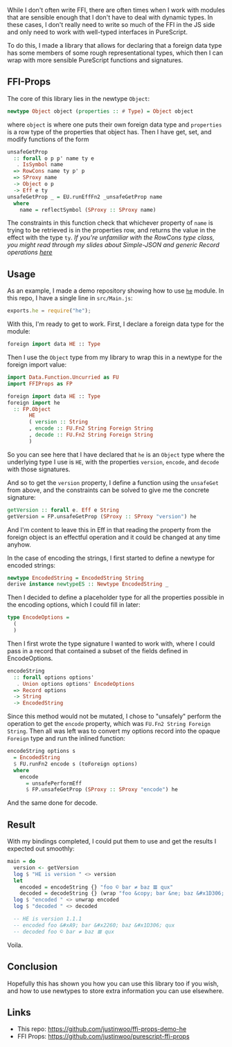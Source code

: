 While I don't often write FFI, there are often times when I work with modules that are sensible enough that I don't have to deal with dynamic types. In these cases, I don't really need to write so much of the FFI in the JS side and only need to work with well-typed interfaces in PureScript.

To do this, I made a library that allows for declaring that a foreign data type has some members of some rough representational types, which then I can wrap with more sensible PureScript functions and signatures.

## FFI-Props

The core of this library lies in the newtype `Object`:

```hs
newtype Object object (properties :: # Type) = Object object
```

where `object` is where one puts their own foreign data type and `properties` is a row type of the properties that object has. Then I have get, set, and modify functions of the form

```hs
unsafeGetProp
  :: forall o p p' name ty e
   . IsSymbol name
  => RowCons name ty p' p
  => SProxy name
  -> Object o p
  -> Eff e ty
unsafeGetProp _ = EU.runEffFn2 _unsafeGetProp name
  where
    name = reflectSymbol (SProxy :: SProxy name)
```

The constraints in this function check that whichever property of `name` is trying to be retrieved is in the properties row, and returns the value in the effect with the type `ty`. *If you're unfamiliar with the RowCons type class, you might read through my slides about Simple-JSON and generic Record operations [here](https://speakerdeck.com/justinwoo/easy-json-deserialization-with-simple-json-and-record)*

## Usage

As an example, I made a demo repository showing how to use [`he`](https://www.npmjs.com/package/he) module. In this repo, I have a single line in `src/Main.js`:

```js
exports.he = require("he");
```

With this, I'm ready to get to work. First, I declare a foreign data type for the module:

```hs
foreign import data HE :: Type
```

Then I use the `Object` type from my library to wrap this in a newtype for the foreign import value:

```hs
import Data.Function.Uncurried as FU
import FFIProps as FP

foreign import data HE :: Type
foreign import he
  :: FP.Object
       HE
       ( version :: String
       , encode :: FU.Fn2 String Foreign String
       , decode :: FU.Fn2 String Foreign String
       )
```

So you can see here that I have declared that `he` is an `Object` type where the underlying type I use is `HE`, with the properties `version`, `encode`, and `decode` with those signatures.

And so to get the `version` property, I define a function using the `unsafeGet` from above, and the constraints can be solved to give me the concrete signature:

```hs
getVersion :: forall e. Eff e String
getVersion = FP.unsafeGetProp (SProxy :: SProxy "version") he
```

And I'm content to leave this in Eff in that reading the property from the foreign object is an effectful operation and it could be changed at any time anyhow.

In the case of encoding the strings, I first started to define a newtype for encoded strings:

```hs
newtype EncodedString = EncodedString String
derive instance newtypeES :: Newtype EncodedString _
```

Then I decided to define a placeholder type for all the properties possible in the encoding options, which I could fill in later:

```hs
type EncodeOptions =
  (
  )
```

Then I first wrote the type signature I wanted to work with, where I could pass in a record that contained a subset of the fields defined in EncodeOptions.

```hs
encodeString
  :: forall options options'
   . Union options options' EncodeOptions
  => Record options
  -> String
  -> EncodedString
```

Since this method would not be mutated, I chose to "unsafely" perform the operation to get the `encode` property, which was `FU.Fn2 String Foreign String`. Then all was left was to convert my options record into the opaque `Foreign` type and run the inlined function:

```hs
encodeString options s
  = EncodedString
  $ FU.runFn2 encode s (toForeign options)
  where
    encode
      = unsafePerformEff
      $ FP.unsafeGetProp (SProxy :: SProxy "encode") he
```

And the same done for decode.

## Result

With my bindings completed, I could put them to use and get the results I expected out smoothly:

```hs
main = do
  version <- getVersion
  log $ "HE is version " <> version
  let
    encoded = encodeString {} "foo © bar ≠ baz 𝌆 qux"
    decoded = decodeString {} (wrap "foo &copy; bar &ne; baz &#x1D306; qux")
  log $ "encoded " <> unwrap encoded
  log $ "decoded " <> decoded

  -- HE is version 1.1.1
  -- encoded foo &#xA9; bar &#x2260; baz &#x1D306; qux
  -- decoded foo © bar ≠ baz 𝌆 qux
```

Voila.

## Conclusion

Hopefully this has shown you how you can use this library too if you wish, and how to use newtypes to store extra information you can use elsewhere.

## Links

* This repo: https://github.com/justinwoo/ffi-props-demo-he
* FFI Props: https://github.com/justinwoo/purescript-ffi-props